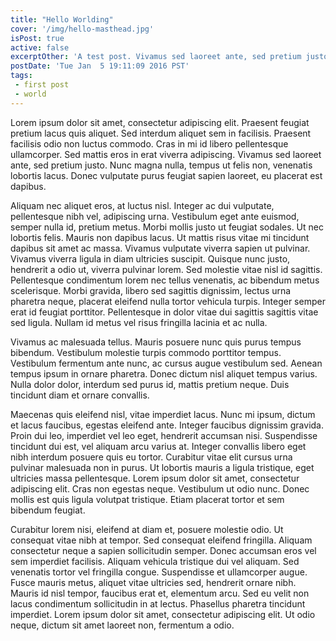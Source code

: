```yaml
---
title: "Hello Worlding"
cover: '/img/hello-masthead.jpg'
isPost: true
active: false
excerptOther: 'A test post. Vivamus sed laoreet ante, sed pretium justo. Nunc magna nulla, tempus ut felis non, venenatis lobortis lacus. Donec vulputate purus feugiat sapien laoreet, eu placerat est dapibus.'
postDate: 'Tue Jan  5 19:11:09 2016 PST'
tags:
 - first post
 - world
---
```


Lorem ipsum dolor sit amet, consectetur adipiscing elit. Praesent feugiat pretium lacus quis aliquet. Sed interdum aliquet sem in facilisis. Praesent facilisis odio non luctus commodo. Cras in mi id libero pellentesque ullamcorper. Sed mattis eros in erat viverra adipiscing. Vivamus sed laoreet ante, sed pretium justo. Nunc magna nulla, tempus ut felis non, venenatis lobortis lacus. Donec vulputate purus feugiat sapien laoreet, eu placerat est dapibus.

Aliquam nec aliquet eros, at luctus nisl. Integer ac dui vulputate, pellentesque nibh vel, adipiscing urna. Vestibulum eget ante euismod, semper nulla id, pretium metus. Morbi mollis justo ut feugiat sodales. Ut nec lobortis felis. Mauris non dapibus lacus. Ut mattis risus vitae mi tincidunt dapibus sit amet ac massa. Vivamus vulputate viverra sapien ut pulvinar. Vivamus viverra ligula in diam ultricies suscipit. Quisque nunc justo, hendrerit a odio ut, viverra pulvinar lorem. Sed molestie vitae nisl id sagittis. Pellentesque condimentum lorem nec tellus venenatis, ac bibendum metus scelerisque. Morbi gravida, libero sed sagittis dignissim, lectus urna pharetra neque, placerat eleifend nulla tortor vehicula turpis. Integer semper erat id feugiat porttitor. Pellentesque in dolor vitae dui sagittis sagittis vitae sed ligula. Nullam id metus vel risus fringilla lacinia et ac nulla.

Vivamus ac malesuada tellus. Mauris posuere nunc quis purus tempus bibendum. Vestibulum molestie turpis commodo porttitor tempus. Vestibulum fermentum ante nunc, ac cursus augue vestibulum sed. Aenean tempus ipsum in ornare pharetra. Donec dictum nisl aliquet tempus varius. Nulla dolor dolor, interdum sed purus id, mattis pretium neque. Duis tincidunt diam et ornare convallis.

Maecenas quis eleifend nisl, vitae imperdiet lacus. Nunc mi ipsum, dictum et lacus faucibus, egestas eleifend ante. Integer faucibus dignissim gravida. Proin dui leo, imperdiet vel leo eget, hendrerit accumsan nisi. Suspendisse tincidunt dui est, vel aliquam arcu varius at. Integer convallis libero eget nibh interdum posuere quis eu tortor. Curabitur vitae elit cursus urna pulvinar malesuada non in purus. Ut lobortis mauris a ligula tristique, eget ultricies massa pellentesque. Lorem ipsum dolor sit amet, consectetur adipiscing elit. Cras non egestas neque. Vestibulum ut odio nunc. Donec mollis est quis ligula volutpat tristique. Etiam placerat tortor et sem bibendum feugiat.

Curabitur lorem nisi, eleifend at diam et, posuere molestie odio. Ut consequat vitae nibh at tempor. Sed consequat eleifend fringilla. Aliquam consectetur neque a sapien sollicitudin semper. Donec accumsan eros vel sem imperdiet facilisis. Aliquam vehicula tristique dui vel aliquam. Sed venenatis tortor vel fringilla congue. Suspendisse et ullamcorper augue. Fusce mauris metus, aliquet vitae ultricies sed, hendrerit ornare nibh. Mauris id nisl tempor, faucibus erat et, elementum arcu. Sed eu velit non lacus condimentum sollicitudin in at lectus. Phasellus pharetra tincidunt imperdiet. Lorem ipsum dolor sit amet, consectetur adipiscing elit. Ut odio neque, dictum sit amet laoreet non, fermentum a odio.